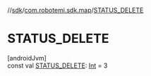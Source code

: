 //[sdk](../../index.md)/[com.robotemi.sdk.map](index.md)/[STATUS_DELETE](-s-t-a-t-u-s_-d-e-l-e-t-e.md)

# STATUS_DELETE

[androidJvm]\
const val [STATUS_DELETE](-s-t-a-t-u-s_-d-e-l-e-t-e.md): [Int](https://kotlinlang.org/api/latest/jvm/stdlib/kotlin/-int/index.html) = 3
